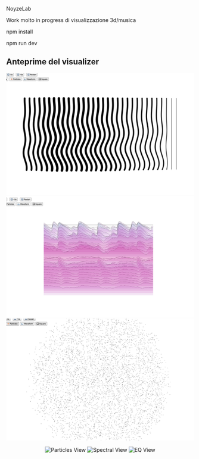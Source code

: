 NoyzeLab

Work molto in progress di visualizzazione 3d/musica

npm install 

npm run dev


## Anteprime del visualizer

![EQ View](images/EQVisual.jpg)
![Spectral View](images/SpectrumVisual.jpg)
![Particles View](images/ParticelsVisual.jpg)

<p align="center">
  <img src="images/screenshot1.png" width="30%" alt="Particles View" />
  <img src="images/screenshot2.png" width="30%" alt="Spectral View" />
  <img src="images/screenshot3.png" width="30%" alt="EQ View" />
</p>
